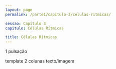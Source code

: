 ```yaml
---
layout: page
permalink: /parte1/capitulo-3/celulas-ritmicas/

sessao: Capítulo 3
capitulo: Células Rítmicas

title: Células Rítmicas
---
```


1 pulsação

template 2 colunas texto/imagem
